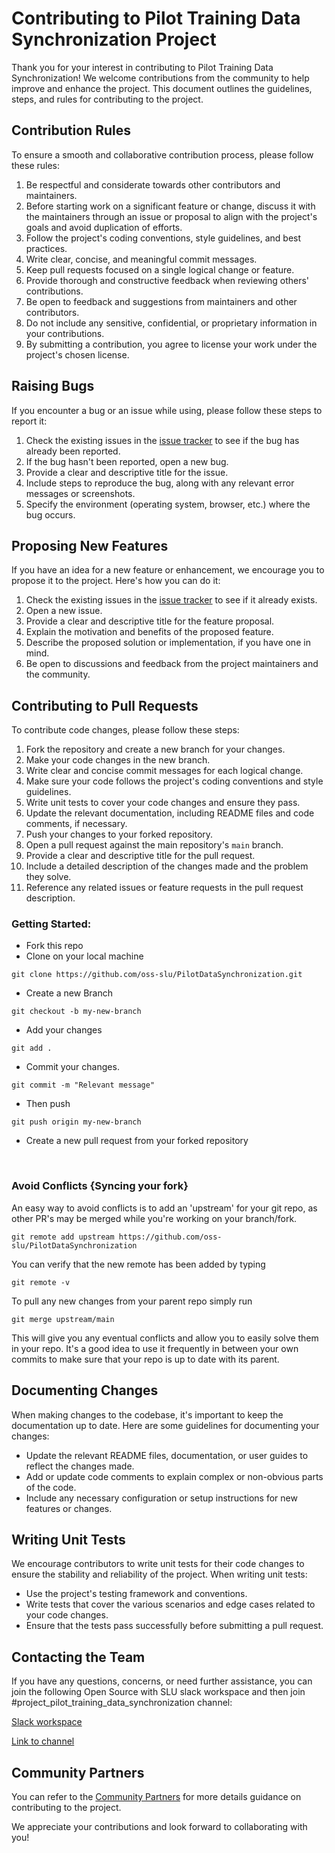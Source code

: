 # Contributing to Pilot Training Data Synchronization Project

Thank you for your interest in contributing to Pilot Training Data Synchronization! We welcome contributions from the community to help improve and enhance the project. This document outlines the guidelines, steps, and rules for contributing to the project.

## Contribution Rules

To ensure a smooth and collaborative contribution process, please follow these rules:

1. Be respectful and considerate towards other contributors and maintainers.
2. Before starting work on a significant feature or change, discuss it with the maintainers through an issue or proposal to align with the project's goals and avoid duplication of efforts.
3. Follow the project's coding conventions, style guidelines, and best practices.
4. Write clear, concise, and meaningful commit messages.
5. Keep pull requests focused on a single logical change or feature.
6. Provide thorough and constructive feedback when reviewing others' contributions.
7. Be open to feedback and suggestions from maintainers and other contributors.
8. Do not include any sensitive, confidential, or proprietary information in your contributions.
9. By submitting a contribution, you agree to license your work under the project's chosen license.

## Raising Bugs

If you encounter a bug or an issue while using, please follow these steps to report it:

1. Check the existing issues in the [issue tracker](https://github.com/oss-slu/PilotDataSynchronization/issues) to see if the bug has already been reported.
2. If the bug hasn't been reported, open a new bug.
3. Provide a clear and descriptive title for the issue.
4. Include steps to reproduce the bug, along with any relevant error messages or screenshots.
5. Specify the environment (operating system, browser, etc.) where the bug occurs.

## Proposing New Features

If you have an idea for a new feature or enhancement, we encourage you to propose it to the project. Here's how you can do it:

1. Check the existing issues in the [issue tracker](https://github.com/oss-slu/PilotDataSynchronization/issues) to see if it already exists. 
2. Open a new issue.
2. Provide a clear and descriptive title for the feature proposal.
3. Explain the motivation and benefits of the proposed feature.
4. Describe the proposed solution or implementation, if you have one in mind.
5. Be open to discussions and feedback from the project maintainers and the community.

## Contributing to Pull Requests

To contribute code changes, please follow these steps:

1. Fork the repository and create a new branch for your changes.
2. Make your code changes in the new branch.
3. Write clear and concise commit messages for each logical change.
4. Make sure your code follows the project's coding conventions and style guidelines.
5. Write unit tests to cover your code changes and ensure they pass.
6. Update the relevant documentation, including README files and code comments, if necessary.
7. Push your changes to your forked repository.
8. Open a pull request against the main repository's `main` branch.
9. Provide a clear and descriptive title for the pull request.
10. Include a detailed description of the changes made and the problem they solve.
11. Reference any related issues or feature requests in the pull request description.

### Getting Started:

- Fork this repo
- Clone on your local machine

```terminal
git clone https://github.com/oss-slu/PilotDataSynchronization.git
```

- Create a new Branch

```
git checkout -b my-new-branch
```
- Add your changes
```
git add .
```
- Commit your changes.

```
git commit -m "Relevant message"
```
- Then push 
```
git push origin my-new-branch
```


- Create a new pull request from your forked repository

<br>

### Avoid Conflicts {Syncing your fork}

An easy way to avoid conflicts is to add an 'upstream' for your git repo, as other PR's may be merged while you're working on your branch/fork.   

```
git remote add upstream https://github.com/oss-slu/PilotDataSynchronization
```

You can verify that the new remote has been added by typing
```
git remote -v
```

To pull any new changes from your parent repo simply run
```
git merge upstream/main
```

This will give you any eventual conflicts and allow you to easily solve them in your repo. It's a good idea to use it frequently in between your own commits to make sure that your repo is up to date with its parent.

## Documenting Changes

When making changes to the codebase, it's important to keep the documentation up to date. Here are some guidelines for documenting your changes:

- Update the relevant README files, documentation, or user guides to reflect the changes made.
- Add or update code comments to explain complex or non-obvious parts of the code.
- Include any necessary configuration or setup instructions for new features or changes.

## Writing Unit Tests

We encourage contributors to write unit tests for their code changes to ensure the stability and reliability of the project. When writing unit tests:

- Use the project's testing framework and conventions.
- Write tests that cover the various scenarios and edge cases related to your code changes.
- Ensure that the tests pass successfully before submitting a pull request.

## Contacting the Team

If you have any questions, concerns, or need further assistance, you can join the following Open Source with SLU slack workspace and then join #project_pilot_training_data_synchronization channel:

[Slack workspace](https://join.slack.com/t/oswslu/shared_invite/zt-24f0qhjbo-NkSfQ4LOg5wXxBdxP4vzfA)

[Link to channel](https://oss-slu.slack.com/archives/C07JBA6V003)

## Community Partners

You can refer to the [Community Partners](https://oss-slu.github.io/docs/about/community) for more details guidance on contributing to the project.

We appreciate your contributions and look forward to collaborating with you!
